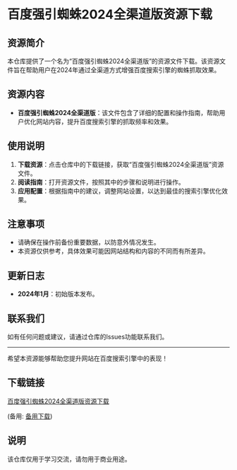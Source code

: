 # 百度强引蜘蛛2024全渠道版资源下载

## 资源简介

本仓库提供了一个名为“百度强引蜘蛛2024全渠道版”的资源文件下载。该资源文件旨在帮助用户在2024年通过全渠道方式增强百度搜索引擎的蜘蛛抓取效果。

## 资源内容

- **百度强引蜘蛛2024全渠道版**：该文件包含了详细的配置和操作指南，帮助用户优化网站内容，提升百度搜索引擎的抓取频率和效果。

## 使用说明

1. **下载资源**：点击仓库中的下载链接，获取“百度强引蜘蛛2024全渠道版”资源文件。
2. **阅读指南**：打开资源文件，按照其中的步骤和说明进行操作。
3. **应用配置**：根据指南中的建议，调整网站设置，以达到最佳的搜索引擎优化效果。

## 注意事项

- 请确保在操作前备份重要数据，以防意外情况发生。
- 本资源仅供参考，具体效果可能因网站结构和内容的不同而有所差异。

## 更新日志

- **2024年1月**：初始版本发布。

## 联系我们

如有任何问题或建议，请通过仓库的Issues功能联系我们。

---

希望本资源能够帮助您提升网站在百度搜索引擎中的表现！

## 下载链接
[百度强引蜘蛛2024全渠道版资源下载](https://pan.quark.cn/s/8107ed811aad) 

(备用: [备用下载](https://pan.baidu.com/s/1Mdy9XXjVZBQVcGiHMAdk-w?pwd=1234))

## 说明

该仓库仅用于学习交流，请勿用于商业用途。
